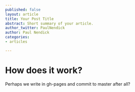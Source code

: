 ```yaml
---
published: false
layout: article
title: Your Post Title
abstract: Short summary of your article.
author_twitter: PaulNendick
author: Paul Nendick
categories:
- articles

---
```


# How does it work?

Perhaps we write in gh-pages and commit to master after all?